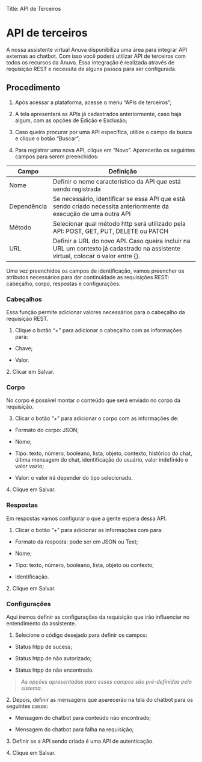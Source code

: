 Title: API de Terceiros

# API de terceiros

A nossa assistente virtual Anuva disponibiliza uma área para integrar API externas ao chatbot. Com isso você poderá utilizar API de terceiros com todos os recursos da Anuva. Essa integração é realizada através de requisição REST e necessita de alguns passos para ser configurada.

## Procedimento

1.  Após acessar a plataforma, acesse o menu “APIs de terceiros”;

2.  A tela apresentará as APIs já cadastrados anteriormente, caso haja algum, com as opções de Edição e Exclusão;

3.  Caso queira procurar por uma API específica, utilize o campo de busca e clique o botão “Buscar”;

4.  Para registrar uma nova API, clique em “Novo”. Aparecerão os seguintes campos para serem preenchidos:

|**Campo**|**Definição**|
|-|-|
|Nome| Definir o nome característico da API que está sendo registrada|
|Dependência| Se necessário, identificar se essa API que está sendo criado necessita anteriormente da execução de uma outra API|
|Método| Selecionar qual método http será utilizado pela API: POST, GET, PUT, DELETE ou PATCH|
|URL| Definir a URL do novo API. Caso queira incluir na URL um contexto já cadastrado na assistente virtual, colocar o valor entre {}. |

Uma vez preenchidos os campos de identificação, vamos preencher os atributos necessários para dar continuidade as requisições REST: cabeçalho, corpo, respostas e configurações.

### **Cabeçalhos**

Essa função permite adicionar valores necessários para o cabeçalho da requisição REST.

1.  Clique o botão “+” para adicionar o cabeçalho com as informações para:

  - Chave;

  - Valor.

2\.  Clicar em Salvar.

### **Corpo**

No corpo é possível montar o conteúdo que será enviado no corpo da requisição.

3.  Clicar o botão “+” para adicionar o corpo com as informações de:

  - Formato do corpo: JSON;

  - Nome;

  - Tipo: texto, número, booleano, lista, objeto, contexto, histórico do chat, última mensagem do chat, identificação do usuário, valor indefinido e valor vazio;

  - Valor: o valor irá depender do tipo selecionado.

4\.  Clique em Salvar.

### **Respostas**

Em respostas vamos configurar o que a gente espera dessa API.

1.  Clicar o botão “+” para adicionar as informações com para:

  - Formato da resposta: pode ser em JSON ou Text;

  - Nome;

  - Tipo: texto, número, booleano, lista, objeto ou contexto;

  - Identificação.

2\.  Clique em Salvar.

### **Configurações**

Aqui iremos definir as configurações da requisição que irão influenciar no entendimento da assistente.

1.  Selecione o código desejado para definir os campos:

  - Status htpp de sucess;

  - Status htpp de não autorizado;

  - Status htpp de não encontrado.

>  *As opções apresentadas para esses campos são pré-definidas pelo sistema.*

2\.  Depois, definir as mensagens que aparecerão na tela do chatbot para os seguintes casos:

  - Mensagem do chatbot para conteúdo não encontrado;

  - Mensagem do chatbot para falha na requisição;

3\.  Definir se a API sendo criada é uma API de autenticação.

4\.   Clique em Salvar.
